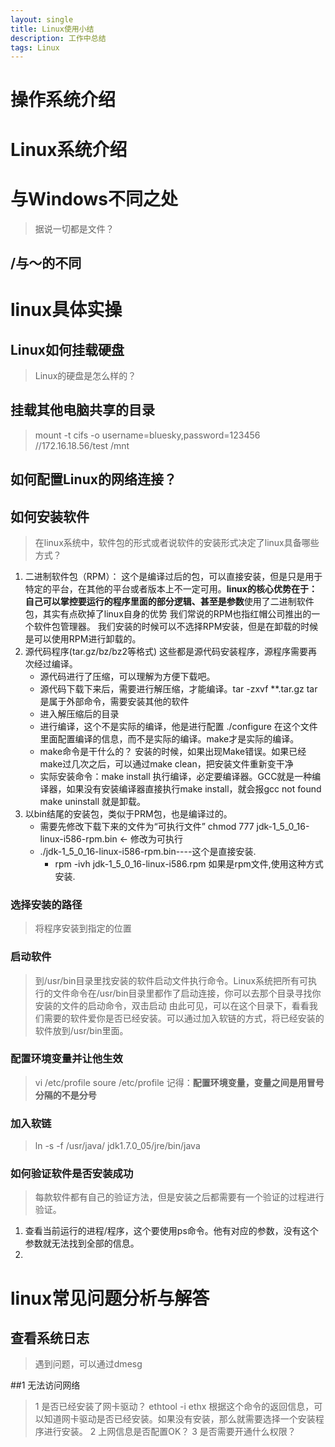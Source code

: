 ```yaml
---
layout: single
title: Linux使用小结
description: 工作中总结
tags: Linux
---
```


# 操作系统介绍

# Linux系统介绍

# 与Windows不同之处
>据说一切都是文件？

## /与～的不同



# linux具体实操
## Linux如何挂载硬盘
>Linux的硬盘是怎么样的？

## 挂载其他电脑共享的目录
>mount -t cifs -o username=bluesky,password=123456 //172.16.18.56/test /mnt

## 如何配置Linux的网络连接？

## 如何安装软件
>在linux系统中，软件包的形式或者说软件的安装形式决定了linux具备哪些方式？
1. 二进制软件包（RPM）：
	这个是编译过后的包，可以直接安装，但是只是用于特定的平台，在其他的平台或者版本上不一定可用。**linux的核心优势在于：自己可以掌控要运行的程序里面的部分逻辑、甚至是参数**使用了二进制软件包，其实有点砍掉了linux自身的优势
	我们常说的RPM也指红帽公司推出的一个软件包管理器。
	我们安装的时候可以不选择RPM安装，但是在卸载的时候是可以使用RPM进行卸载的。
2. 源代码程序(tar.gz/bz/bz2等格式)
	这些都是源代码安装程序，源程序需要再次经过编译。
	+ 源代码进行了压缩，可以理解为方便下载吧。   
	+ 源代码下载下来后，需要进行解压缩，才能编译。tar -zxvf **.tar.gz
		tar是属于外部命令，需要安装其他的软件
	+ 进入解压缩后的目录
	+ 进行编译，这个不是实际的编译，他是进行配置    ./configure
		在这个文件里面配置编译的信息，而不是实际的编译。make才是实际的编译。
	+ make命令是干什么的？
		安装的时候，如果出现Make错误。如果已经make过几次之后，可以通过make clean，把安装文件重新变干净
	+ 实际安装命令：make install
		执行编译，必定要编译器。GCC就是一种编译器，如果没有安装编译器直接执行make install，就会报gcc not found
		make uninstall 就是卸载。
3. 以bin结尾的安装包，类似于PRM包，也是编译过的。
	+ 需要先修改下载下来的文件为“可执行文件”  chmod 777 jdk-1_5_0_16-linux-i586-rpm.bin    ← 修改为可执行
	+ ./jdk-1_5_0_16-linux-i586-rpm.bin----这个是直接安装.
		+ rpm -ivh jdk-1_5_0_16-linux-i586.rpm 如果是rpm文件,使用这种方式安装.

### 选择安装的路径
>将程序安装到指定的位置

### 启动软件
>到/usr/bin目录里找安装的软件启动文件执行命令。Linux系统把所有可执行的文件命令在/usr/bin目录里都作了启动连接，你可以去那个目录寻找你安装的文件的启动命令，双击启动
	由此可见，可以在这个目录下，看看我们需要的软件爱你是否已经安装。可以通过加入软链的方式，将已经安装的软件放到/usr/bin里面。

### 配置环境变量并让他生效
>vi /etc/profile
soure /etc/profile
记得：**配置环境变量，变量之间是用冒号分隔的不是分号**

### 加入软链
>ln -s -f /usr/java/ jdk1.7.0_05/jre/bin/java

### 如何验证软件是否安装成功
>每款软件都有自己的验证方法，但是安装之后都需要有一个验证的过程进行验证。
1. 查看当前运行的进程/程序，这个要使用ps命令。他有对应的参数，没有这个参数就无法找到全部的信息。
2. 


# linux常见问题分析与解答
## 查看系统日志
> 遇到问题，可以通过dmesg

##1 无法访问网络
>1 是否已经安装了网卡驱动？
ethtool -i ethx
根据这个命令的返回信息，可以知道网卡驱动是否已经安装。如果没有安装，那么就需要选择一个安装程序进行安装。
2 上网信息是否配置OK？
3 是否需要开通什么权限？

